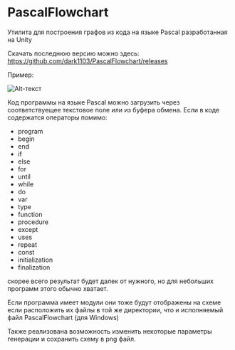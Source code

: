 # PascalFlowchart
Утилита для построения графов из кода на языке Pascal разработанная на Unity

Скачать последнюю версию можно здесь: https://github.com/dark1103/PascalFlowchart/releases

Пример:

![Alt-текст](https://i.ibb.co/jTv12mB/1.png "Пример")

Код программы на языке Pascal можно загрузить через соответствуещее текстовое поле или из буфера обмена.
Если в коде содержатся операторы помимо:
- program
- begin
- end
- if
- else
- for
- until
- while
- do
- var
- type
- function
- procedure
- except
- uses
- repeat
- const
- initialization
- finalization

скорее всего результат будет далек от нужного, но для небольших программ этого обычно хватает.

Если программа имеет модули они тоже будут отображены на схеме если расположить их файлы в той же директории, что и исполняемый файл PascalFlowchart (для Windows)

Также реализована возможность изменить некоторые параметры генерации и сохранить схему в png файл.
